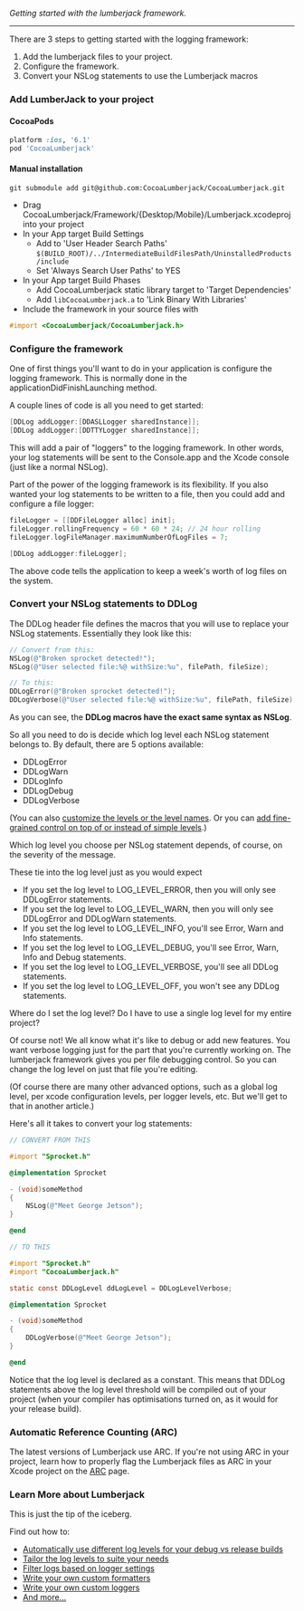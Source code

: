 _Getting started with the lumberjack framework._

***

There are 3 steps to getting started with the logging framework:

1.  Add the lumberjack files to your project.
2.  Configure the framework.
3.  Convert your NSLog statements to use the Lumberjack macros

### Add LumberJack to your project

#### CocoaPods

```ruby
platform :ios, '6.1'
pod 'CocoaLumberjack'
```

#### Manual installation

	git submodule add git@github.com:CocoaLumberjack/CocoaLumberjack.git

* Drag CocoaLumberjack/Framework/{Desktop/Mobile}/Lumberjack.xcodeproj into your project
* In your App target Build Settings
	* Add to 'User Header Search Paths' `$(BUILD_ROOT)/../IntermediateBuildFilesPath/UninstalledProducts/include`
	* Set 'Always Search User Paths' to YES
* In your App target Build Phases
	* Add CocoaLumberjack static library target to 'Target Dependencies'
	* Add `libCocoaLumberjack.a` to 'Link Binary With Libraries'
* Include the framework in your source files with 

```objective-c
#import <CocoaLumberjack/CocoaLumberjack.h>
```

### Configure the framework

One of first things you'll want to do in your application is configure the logging framework. This is normally done in the applicationDidFinishLaunching method.

A couple lines of code is all you need to get started:

```objective-c
[DDLog addLogger:[DDASLLogger sharedInstance]];
[DDLog addLogger:[DDTTYLogger sharedInstance]];
```

This will add a pair of "loggers" to the logging framework. In other words, your log statements will be sent to the Console.app and the Xcode console (just like a normal NSLog).

Part of the power of the logging framework is its flexibility. If you also wanted your log statements to be written to a file, then you could add and configure a file logger:

```objective-c
fileLogger = [[DDFileLogger alloc] init];
fileLogger.rollingFrequency = 60 * 60 * 24; // 24 hour rolling
fileLogger.logFileManager.maximumNumberOfLogFiles = 7;

[DDLog addLogger:fileLogger];
```

The above code tells the application to keep a week's worth of log files on the system.

### Convert your NSLog statements to DDLog

The DDLog header file defines the macros that you will use to replace your NSLog statements. Essentially they look like this:

```objective-c
// Convert from this:
NSLog(@"Broken sprocket detected!");
NSLog(@"User selected file:%@ withSize:%u", filePath, fileSize);

// To this:
DDLogError(@"Broken sprocket detected!");
DDLogVerbose(@"User selected file:%@ withSize:%u", filePath, fileSize);
```

As you can see, the **DDLog macros have the exact same syntax as NSLog**.

So all you need to do is decide which log level each NSLog statement belongs to. By default, there are 5 options available:

-   DDLogError
-   DDLogWarn
-   DDLogInfo
-   DDLogDebug
-   DDLogVerbose

(You can also [customize the levels or the level names](CustomLogLevels.md). Or you can [add fine-grained control on top of or instead of simple levels](FineGrainedLogging.md).)

Which log level you choose per NSLog statement depends, of course, on the severity of the message.

These tie into the log level just as you would expect

-   If you set the log level to LOG\_LEVEL\_ERROR, then you will only see DDLogError statements.
-   If you set the log level to LOG\_LEVEL\_WARN, then you will only see DDLogError and DDLogWarn statements.
-   If you set the log level to LOG\_LEVEL\_INFO, you'll see Error, Warn and Info statements.
-   If you set the log level to LOG\_LEVEL\_DEBUG, you'll see Error, Warn, Info and Debug statements.
-   If you set the log level to LOG\_LEVEL\_VERBOSE, you'll see all DDLog statements.
-   If you set the log level to LOG\_LEVEL\_OFF, you won't see any DDLog statements.

Where do I set the log level? Do I have to use a single log level for my entire project?

Of course not! We all know what it's like to debug or add new features. You want verbose logging just for the part that you're currently working on. The lumberjack framework gives you per file debugging control. So you can change the log level on just that file you're editing.

(Of course there are many other advanced options, such as a global log level, per xcode configuration levels, per logger levels, etc. But we'll get to that in another article.)

Here's all it takes to convert your log statements:

```objective-c
// CONVERT FROM THIS

#import "Sprocket.h"

@implementation Sprocket

- (void)someMethod
{
    NSLog(@"Meet George Jetson");
}

@end

// TO THIS

#import "Sprocket.h"
#import "CocoaLumberjack.h"

static const DDLogLevel ddLogLevel = DDLogLevelVerbose;

@implementation Sprocket

- (void)someMethod
{
    DDLogVerbose(@"Meet George Jetson");
}

@end
```

Notice that the log level is declared as a constant. This means that DDLog statements above the log level threshold will be compiled out of your project (when your compiler has optimisations turned on, as it would for your release build).

### Automatic Reference Counting (ARC)

The latest versions of Lumberjack use ARC. If you're not using ARC in your project, learn how to properly flag the Lumberjack files as ARC in your Xcode project on the [ARC](ARC.md) page.

### Learn More about Lumberjack

This is just the tip of the iceberg.

Find out how to:

-   [Automatically use different log levels for your debug vs release builds](XcodeTricks.md)
-   [Tailor the log levels to suite your needs](CustomLogLevels.md)
-   [Filter logs based on logger settings](PerLoggerLogLevels.md)
-   [Write your own custom formatters](CustomFormatters.md)
-   [Write your own custom loggers](CustomLoggers.md)
-   [And more...](README.md)

